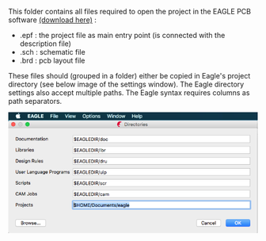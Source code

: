 This folder contains all files required to open the project in the EAGLE PCB software [(download here)](http://www.autodesk.com/products/eagle/free-download) :

 - .epf : the project file as main entry point (is connected with the description file)
 - .sch : schematic file
 - .brd : pcb layout file

 These files should (grouped in a folder) either be copied in Eagle's project directory (see below image of the settings window). The Eagle directory settings also accept multiple paths. The Eagle syntax requires columns as path separators.

![Directory settings](../images/menu_Options-Directories.png)
